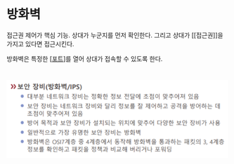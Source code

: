 # 방화벽

접근권 제어가 핵심 기능. 상대가 누군지를 먼저 확인한다. 그리고 상대가 [[접근권]]을 가지고 있다면 접근시킨다.  

방화벽은 특정한 [[포트]]를 열어 상대가 접속할 수 있도록 한다.  


# 

![](../attachments/2022-09-15-17-32-00.png)


[//begin]: # "Autogenerated link references for markdown compatibility"
[포트]: 포트 "포트"
[//end]: # "Autogenerated link references"